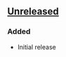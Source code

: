 ## [Unreleased]

### Added
- Initial release

[Unreleased]: https://github.com/planningcenter/edna/compare/v0.0.1..main
[0.0.1]: https://github.com/wassimk/gh-compare/compare/f5b7327..v0.0.1
